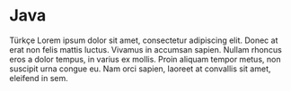 # Java

Türkçe Lorem ipsum dolor sit amet, consectetur adipiscing elit. Donec at erat non felis mattis luctus.
Vivamus in accumsan sapien. Nullam rhoncus eros a dolor tempus, in varius ex mollis. Proin aliquam tempor metus, non suscipit urna congue eu.
Nam orci sapien, laoreet at convallis sit amet, eleifend in sem.
